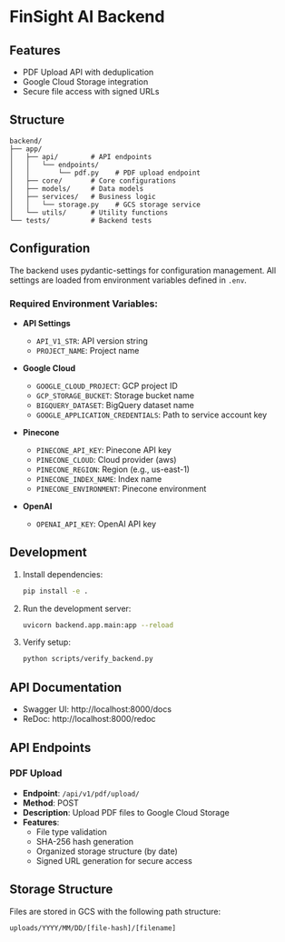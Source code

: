 # FinSight AI Backend

## Features
- PDF Upload API with deduplication
- Google Cloud Storage integration
- Secure file access with signed URLs

## Structure
```
backend/
├── app/
│   ├── api/        # API endpoints
│   │   └── endpoints/
│   │       └── pdf.py    # PDF upload endpoint
│   ├── core/       # Core configurations
│   ├── models/     # Data models
│   ├── services/   # Business logic
│   │   └── storage.py    # GCS storage service
│   └── utils/      # Utility functions
└── tests/          # Backend tests
```

## Configuration
The backend uses pydantic-settings for configuration management. All settings are loaded from environment variables defined in `.env`.

### Required Environment Variables:
- **API Settings**
  - `API_V1_STR`: API version string
  - `PROJECT_NAME`: Project name

- **Google Cloud**
  - `GOOGLE_CLOUD_PROJECT`: GCP project ID
  - `GCP_STORAGE_BUCKET`: Storage bucket name
  - `BIGQUERY_DATASET`: BigQuery dataset name
  - `GOOGLE_APPLICATION_CREDENTIALS`: Path to service account key

- **Pinecone**
  - `PINECONE_API_KEY`: Pinecone API key
  - `PINECONE_CLOUD`: Cloud provider (aws)
  - `PINECONE_REGION`: Region (e.g., us-east-1)
  - `PINECONE_INDEX_NAME`: Index name
  - `PINECONE_ENVIRONMENT`: Pinecone environment

- **OpenAI**
  - `OPENAI_API_KEY`: OpenAI API key

## Development
1. Install dependencies:
   ```bash
   pip install -e .
   ```

2. Run the development server:
   ```bash
   uvicorn backend.app.main:app --reload
   ```

3. Verify setup:
   ```bash
   python scripts/verify_backend.py
   ```

## API Documentation
- Swagger UI: http://localhost:8000/docs
- ReDoc: http://localhost:8000/redoc

## API Endpoints

### PDF Upload
- **Endpoint**: `/api/v1/pdf/upload/`
- **Method**: POST
- **Description**: Upload PDF files to Google Cloud Storage
- **Features**:
  - File type validation
  - SHA-256 hash generation
  - Organized storage structure (by date)
  - Signed URL generation for secure access

## Storage Structure
Files are stored in GCS with the following path structure:
```
uploads/YYYY/MM/DD/[file-hash]/[filename]
``` 